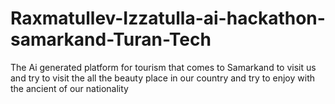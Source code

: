 # Raxmatullev-Izzatulla-ai-hackathon-samarkand-Turan-Tech
The Ai generated platform for tourism that comes to Samarkand to visit us  and try to visit the all the beauty place in our country and try to enjoy with the ancient of our nationality
